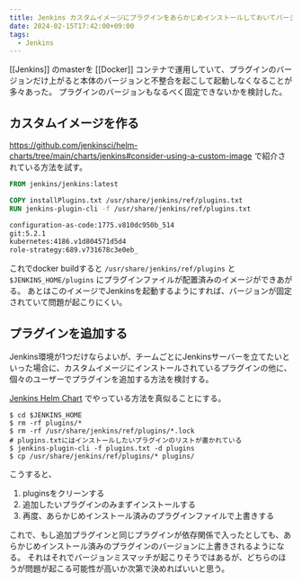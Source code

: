 ```yaml
---
title: Jenkins カスタムイメージにプラグインをあらかじめインストールしておいてバージョンを固定する
date: 2024-02-15T17:42:00+09:00
tags:
  - Jenkins
---
```


[[Jenkins]] のmasterを [[Docker]] コンテナで運用していて、プラグインのバージョンだけ上がると本体のバージョンと不整合を起こして起動しなくなることが多々あった。
プラグインのバージョンもなるべく固定できないかを検討した。

## カスタムイメージを作る

https://github.com/jenkinsci/helm-charts/tree/main/charts/jenkins#consider-using-a-custom-image で紹介されている方法を試す。

```Dockerfile
FROM jenkins/jenkins:latest

COPY installPlugins.txt /usr/share/jenkins/ref/plugins.txt
RUN jenkins-plugin-cli -f /usr/share/jenkins/ref/plugins.txt
```

```txt title:installPlugins.txt
configuration-as-code:1775.v810dc950b_514
git:5.2.1
kubernetes:4186.v1d804571d5d4
role-strategy:689.v731678c3e0eb_
```

これでdocker buildすると `/usr/share/jenkins/ref/plugins` と `$JENKINS_HOME/plugins` にプラグインファイルが配置済みのイメージができあがる。
あとはこのイメージでJenkinsを起動するようにすれば、バージョンが固定されていて問題が起こりにくい。

## プラグインを追加する

Jenkins環境が1つだけならよいが、チームごとにJenkinsサーバーを立てたいといった場合に、カスタムイメージにインストールされているプラグインの他に、個々のユーザーでプラグインを追加する方法を検討する。

[Jenkins Helm Chart](https://github.com/jenkinsci/helm-charts/blob/56323ad0fae2403aeb33b1fabb13ec15a573347c/charts/jenkins/templates/config.yaml#L32-L44) でやっている方法を真似ることにする。

```shell
$ cd $JENKINS_HOME
$ rm -rf plugins/*
$ rm -rf /usr/share/jenkins/ref/plugins/*.lock
# plugins.txtにはインストールしたいプラグインのリストが書かれている
$ jenkins-plugin-cli -f plugins.txt -d plugins
$ cp /usr/share/jenkins/ref/plugins/* plugins/
```

こうすると、
1. pluginsをクリーンする
2. 追加したいプラグインのみまずインストールする
3. 再度、あらかじめインストール済みのプラグインファイルで上書きする

これで、もし追加プラグインと同じプラグインが依存関係で入ったとしても、あらかじめインストール済みのプラグインのバージョンに上書きされるようになる。
それはそれでバージョンミスマッチが起こりそうではあるが、どちらのほうが問題が起こる可能性が高いか次第で決めればいいと思う。
